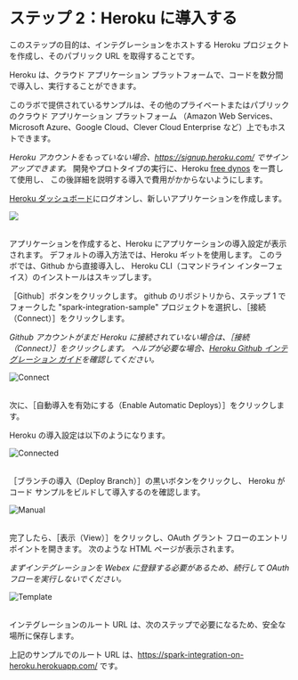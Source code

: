 # ステップ 2：Heroku に導入する

このステップの目的は、インテグレーションをホストする Heroku プロジェクトを作成し、そのパブリック URL を取得することです。
<br/>

Heroku は、クラウド アプリケーション プラットフォームで、コードを数分間で導入し、実行することができます。

このラボで提供されているサンプルは、その他のプライベートまたはパブリックのクラウド アプリケーション プラットフォーム
（Amazon Web Services、Microsoft Azure、Google Cloud、Clever Cloud Enterprise など）上でもホストできます。

_Heroku アカウントをもっていない場合、https://signup.heroku.com/ でサインアップできます。_
開発やプロトタイプの実行に、Heroku [free dynos](https://devcenter.heroku.com/articles/free-dyno-hours) を一貫して使用し、
この後詳細を説明する導入で費用がかからないようにします。

[Heroku ダッシュボード](https://dashboard.heroku.com/new?org=personal-apps)にログオンし、新しいアプリケーションを作成します。

![](/posts/files/collab-spark-intd-heroku-jp/assets/images/step2-heroku-new-app.png)<br/><br/>


アプリケーションを作成すると、Heroku にアプリケーションの導入設定が表示されます。
デフォルトの導入方法では、Heroku ギットを使用します。
このラボでは、Github から直接導入し、
Heroku CLI（コマンドライン インターフェイス）のインストールはスキップします。

［Github］ボタンをクリックします。
github のリポジトリから、ステップ 1 でフォークした "spark-integration-sample" プロジェクトを選択し、［接続（Connect）］をクリックします。

*Github アカウントがまだ Heroku に接続されていない場合は、［接続（Connect）］をクリックします。
ヘルプが必要な場合、[Heroku Github インテグレーション ガイド](https://devcenter.heroku.com/articles/github-integration)を確認してください。*

![Connect](/posts/files/collab-spark-intd-heroku-jp/assets/images/step2-connect.png)<br/><br/>


次に、［自動導入を有効にする（Enable Automatic Deploys）］をクリックします。

Heroku の導入設定は以下のようになります。

![Connected](/posts/files/collab-spark-intd-heroku-jp/assets/images/step2-connected.png)<br/><br/>


［ブランチの導入（Deploy Branch）］の黒いボタンをクリックし、
Heroku がコード サンプルをビルドして導入するのを確認します。

![Manual](/posts/files/collab-spark-intd-heroku-jp/assets/images/step2-manual.png)<br/><br/>


完了したら、［表示（View）］をクリックし、OAuth グラント フローのエントリ ポイントを開きます。
次のような HTML ページが表示されます。

*まずインテグレーションを Webex に登録する必要があるため、続行して OAuth フローを実行しないでください。*

![Template](/posts/files/collab-spark-intd-heroku-jp/assets/images/step2-ejs.png)<br/><br/>


インテグレーションのルート URL は、次のステップで必要になるため、安全な場所に保存します。

上記のサンプルでのルート URL は、https://spark-integration-on-heroku.herokuapp.com/ です。
